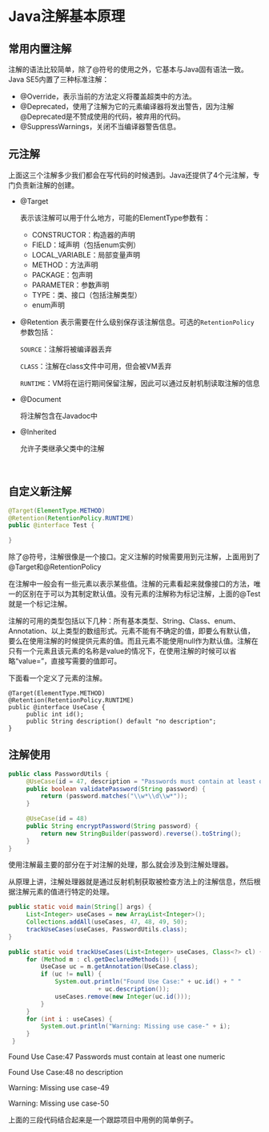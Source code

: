 # Java注解基本原理

## 常用内置注解

注解的语法比较简单，除了@符号的使用之外，它基本与Java固有语法一致。Java SE5内置了三种标准注解：

- @Override，表示当前的方法定义将覆盖超类中的方法。
- @Deprecated，使用了注解为它的元素编译器将发出警告，因为注解@Deprecated是不赞成使用的代码，被弃用的代码。
- @SuppressWarnings，关闭不当编译器警告信息。



## 元注解

上面这三个注解多少我们都会在写代码的时候遇到。Java还提供了4个元注解，专门负责新注解的创建。

- @Target

  表示该注解可以用于什么地方，可能的ElementType参数有：

  - CONSTRUCTOR：构造器的声明
  - FIELD：域声明（包括enum实例）
  - LOCAL_VARIABLE：局部变量声明
  - METHOD：方法声明
  - PACKAGE：包声明
  - PARAMETER：参数声明
  - TYPE：类、接口（包括注解类型）
  - enum声明 
  
- @Retention
表示需要在什么级别保存该注解信息。可选的`RetentionPolicy`参数包括：
  
  `SOURCE`：注解将被编译器丢弃
  
  `CLASS`：注解在class文件中可用，但会被VM丢弃
  
  `RUNTIME`：VM将在运行期间保留注解，因此可以通过反射机制读取注解的信息
  
- @Document 

  将注解包含在Javadoc中                                        

- @Inherited

  允许子类继承父类中的注解 

​    

## 自定义新注解

```java
@Target(ElementType.METHOD)
@Retention(RetentionPolicy.RUNTIME)
public @interface Test {
 
}
```

除了@符号，注解很像是一个接口。定义注解的时候需要用到元注解，上面用到了@Target和@RetentionPolicy

在注解中一般会有一些元素以表示某些值。注解的元素看起来就像接口的方法，唯一的区别在于可以为其制定默认值。没有元素的注解称为标记注解，上面的@Test就是一个标记注解。 

注解的可用的类型包括以下几种：所有基本类型、String、Class、enum、Annotation、以上类型的数组形式。元素不能有不确定的值，即要么有默认值，要么在使用注解的时候提供元素的值。而且元素不能使用null作为默认值。注解在只有一个元素且该元素的名称是value的情况下，在使用注解的时候可以省略“value=”，直接写需要的值即可。 

下面看一个定义了元素的注解。

```
@Target(ElementType.METHOD)
@Retention(RetentionPolicy.RUNTIME)
public @interface UseCase {
     public int id();
     public String description() default "no description";
}
```

## 注解使用

```java
public class PasswordUtils {
     @UseCase(id = 47, description = "Passwords must contain at least one numeric")
     public boolean validatePassword(String password) {
         return (password.matches("\\w*\\d\\w*"));
     }
 
     @UseCase(id = 48)
     public String encryptPassword(String password) {
         return new StringBuilder(password).reverse().toString();
     }
}
```

使用注解最主要的部分在于对注解的处理，那么就会涉及到注解处理器。

从原理上讲，注解处理器就是通过反射机制获取被检查方法上的注解信息，然后根据注解元素的值进行特定的处理。

```java
public static void main(String[] args) {
     List<Integer> useCases = new ArrayList<Integer>();
     Collections.addAll(useCases, 47, 48, 49, 50);
     trackUseCases(useCases, PasswordUtils.class);
}
 
public static void trackUseCases(List<Integer> useCases, Class<?> cl) {
     for (Method m : cl.getDeclaredMethods()) {
         UseCase uc = m.getAnnotation(UseCase.class);
         if (uc != null) {
             System.out.println("Found Use Case:" + uc.id() + " "
                         + uc.description());
             useCases.remove(new Integer(uc.id()));
         }
     }
     for (int i : useCases) {
         System.out.println("Warning: Missing use case-" + i);
     }
 }
```

Found Use Case:47 Passwords must contain at least one numeric

Found Use Case:48 no description

Warning: Missing use case-49

Warning: Missing use case-50

上面的三段代码结合起来是一个跟踪项目中用例的简单例子。